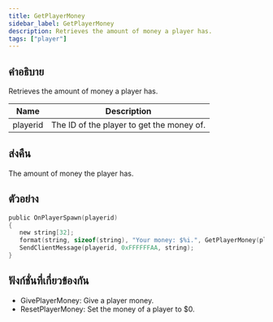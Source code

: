 ```yaml
---
title: GetPlayerMoney
sidebar_label: GetPlayerMoney
description: Retrieves the amount of money a player has.
tags: ["player"]
---
```


## คำอธิบาย

Retrieves the amount of money a player has.

| Name     | Description                               |
| -------- | ----------------------------------------- |
| playerid | The ID of the player to get the money of. |

## ส่งคืน

The amount of money the player has.

## ตัวอย่าง

```c
public OnPlayerSpawn(playerid)
{
   new string[32];
   format(string, sizeof(string), "Your money: $%i.", GetPlayerMoney(playerid));
   SendClientMessage(playerid, 0xFFFFFFAA, string);
}
```

## ฟังก์ชั่นที่เกี่ยวข้องกัน

- GivePlayerMoney: Give a player money.
- ResetPlayerMoney: Set the money of a player to \$0.
